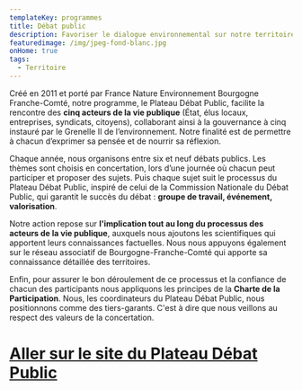 ```yaml
---
templateKey: programmes
title: Débat public
description: Favoriser le dialogue environnemental sur notre territoire
featuredimage: /img/jpeg-fond-blanc.jpg
onHome: true
tags:
  - Territoire
---
```

Créé en 2011 et porté par France Nature Environnement Bourgogne Franche-Comté, notre programme, le Plateau Débat Public, facilite la rencontre des **cinq acteurs de la vie publique** (État, élus locaux, entreprises, syndicats, citoyens), collaborant ainsi à la gouvernance à cinq instauré par le Grenelle II de l’environnement. Notre finalité est de permettre à chacun d’exprimer sa pensée et de nourrir sa réflexion. 

Chaque année, nous organisons entre six et neuf débats publics. Les thèmes sont choisis en concertation, lors d’une journée où chacun peut participer et proposer des sujets. Puis chaque sujet suit le processus du Plateau Débat Public, inspiré de celui de la Commission Nationale du Débat Public, qui garantit le succès du débat : **groupe de travail, événement, valorisation**.

Notre action repose sur **l'implication tout au long du processus des acteurs de la vie publique**, auxquels nous ajoutons les scientifiques qui apportent leurs connaissances factuelles. Nous nous appuyons également sur le réseau associatif de Bourgogne-Franche-Comté qui apporte sa connaissance détaillée des territoires.

Enfin, pour assurer le bon déroulement de ce processus et la confiance de chacun des participants nous appliquons les principes de la **Charte de la Participation**. Nous, les coordinateurs du Plateau Débat Public, nous positionnons comme des tiers-garants. C'est à dire que nous veillons au respect des valeurs de la concertation.

# [Aller sur le site du Plateau Débat Public](http://debatpublic-mefc.org/)